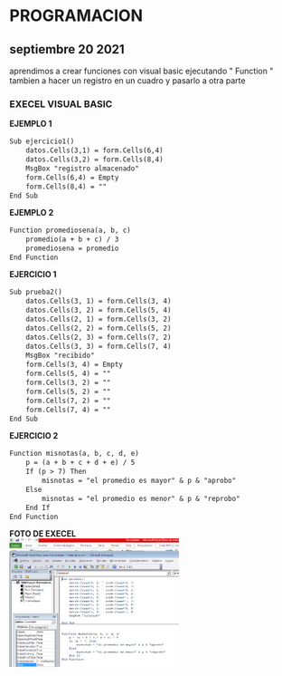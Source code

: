 # **PROGRAMACION**


## **septiembre 20 2021** <br>
aprendimos a crear funciones con visual basic ejecutando " Function " tambien a hacer un registro en un cuadro y pasarlo a otra parte 
### **EXECEL VISUAL BASIC**
**EJEMPLO 1**
```
Sub ejercicio1()
    datos.Cells(3,1) = form.Cells(6,4)
    datos.Cells(3,2) = form.Cells(8,4)
    MsgBox "registro almacenado"
    form.Cells(6,4) = Empty
    form.Cells(8,4) = ""
End Sub
```
**EJEMPLO 2**
```
Function promediosena(a, b, c)
    promedio(a + b + c) / 3
    promediosena = promedio 
End Function
```
**EJERCICIO 1**
```
Sub prueba2()
    datos.Cells(3, 1) = form.Cells(3, 4)
    datos.Cells(3, 2) = form.Cells(5, 4)
    datos.Cells(2, 1) = form.Cells(3, 2)
    datos.Cells(2, 2) = form.Cells(5, 2)
    datos.Cells(2, 3) = form.Cells(7, 2)
    datos.Cells(3, 3) = form.Cells(7, 4)
    MsgBox "recibido"
    form.Cells(3, 4) = Empty
    form.Cells(5, 4) = ""
    form.Cells(3, 2) = ""
    form.Cells(5, 2) = ""
    form.Cells(7, 2) = ""
    form.Cells(7, 4) = ""
End Sub
```
**EJERCICIO 2**
```
Function misnotas(a, b, c, d, e)
    p = (a + b + c + d + e) / 5
    If (p > 7) Then
        misnotas = "el promedio es mayor" & p & "aprobo"
    Else
        misnotas = "el promedio es menor" & p & "reprobo"
    End If
End Function
```
**FOTO DE EXECEL**<br>
<img src="img/Cap8.png" width="300">